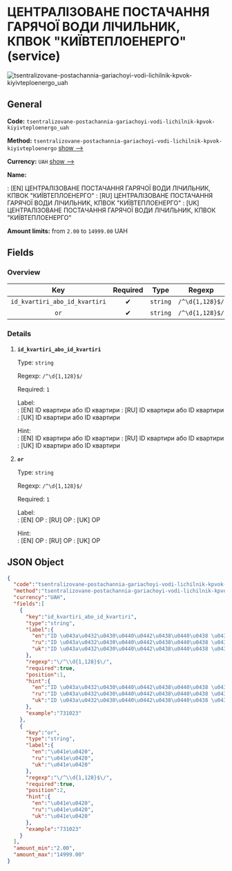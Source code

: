 
# ЦЕНТРАЛІЗОВАНЕ ПОСТАЧАННЯ ГАРЯЧОЇ ВОДИ ЛІЧИЛЬНИК, КПВОК "КИЇВТЕПЛОЕНЕРГО" (service) 
![tsentralizovane-postachannia-gariachoyi-vodi-lichilnik-kpvok-kiyivteploenergo_uah](https://static.openfintech.io/payout_methods/tsentralizovane-postachannia-gariachoyi-vodi-lichilnik-kpvok-kiyivteploenergo_uah/logo.svg?w=400&c=v0.59.26#w24)  

## General 
 
**Code:** `tsentralizovane-postachannia-gariachoyi-vodi-lichilnik-kpvok-kiyivteploenergo_uah` 
 
**Method:** `tsentralizovane-postachannia-gariachoyi-vodi-lichilnik-kpvok-kiyivteploenergo` [show -->](/payout-methods/tsentralizovane-postachannia-gariachoyi-vodi-lichilnik-kpvok-kiyivteploenergo/) 
 
**Currency:** `UAH` [show -->](/currencies/UAH/) 
 
**Name:** 
 
:	[EN] ЦЕНТРАЛІЗОВАНЕ ПОСТАЧАННЯ ГАРЯЧОЇ ВОДИ ЛІЧИЛЬНИК, КПВОК "КИЇВТЕПЛОЕНЕРГО" 
:	[RU] ЦЕНТРАЛІЗОВАНЕ ПОСТАЧАННЯ ГАРЯЧОЇ ВОДИ ЛІЧИЛЬНИК, КПВОК "КИЇВТЕПЛОЕНЕРГО" 
:	[UK] ЦЕНТРАЛІЗОВАНЕ ПОСТАЧАННЯ ГАРЯЧОЇ ВОДИ ЛІЧИЛЬНИК, КПВОК "КИЇВТЕПЛОЕНЕРГО" 
 
**Amount limits:** from `2.00` to `14999.00` UAH 

## Fields 

### Overview 

|Key|Required|Type|Regexp| 
|:---:|:---:|:---:|:---:| 
|`id_kvartiri_abo_id_kvartiri`|✔|`string`|`/^\d{1,128}$/`| 
|`or`|✔|`string`|`/^\d{1,128}$/`| 
 

### Details 
 
1. **`id_kvartiri_abo_id_kvartiri`** 
 
	Type: `string` 
 
	Regexp: `/^\d{1,128}$/` 
 
	Required: `1` 
 
	Label:  
	: [EN] ID квартири або ID квартири 
	: [RU] ID квартири або ID квартири 
	: [UK] ID квартири або ID квартири 
 
	Hint:  
	: [EN] ID квартири або ID квартири 
	: [RU] ID квартири або ID квартири 
	: [UK] ID квартири або ID квартири 
 
2. **`or`** 
 
	Type: `string` 
 
	Regexp: `/^\d{1,128}$/` 
 
	Required: `1` 
 
	Label:  
	: [EN] ОР 
	: [RU] ОР 
	: [UK] ОР 
 
	Hint:  
	: [EN] ОР 
	: [RU] ОР 
	: [UK] ОР 
 

## JSON Object 

```json
{
  "code":"tsentralizovane-postachannia-gariachoyi-vodi-lichilnik-kpvok-kiyivteploenergo_uah",
  "method":"tsentralizovane-postachannia-gariachoyi-vodi-lichilnik-kpvok-kiyivteploenergo",
  "currency":"UAH",
  "fields":[
    {
      "key":"id_kvartiri_abo_id_kvartiri",
      "type":"string",
      "label":{
        "en":"ID \u043a\u0432\u0430\u0440\u0442\u0438\u0440\u0438 \u0430\u0431\u043e ID \u043a\u0432\u0430\u0440\u0442\u0438\u0440\u0438",
        "ru":"ID \u043a\u0432\u0430\u0440\u0442\u0438\u0440\u0438 \u0430\u0431\u043e ID \u043a\u0432\u0430\u0440\u0442\u0438\u0440\u0438",
        "uk":"ID \u043a\u0432\u0430\u0440\u0442\u0438\u0440\u0438 \u0430\u0431\u043e ID \u043a\u0432\u0430\u0440\u0442\u0438\u0440\u0438"
      },
      "regexp":"\/^\\d{1,128}$\/",
      "required":true,
      "position":1,
      "hint":{
        "en":"ID \u043a\u0432\u0430\u0440\u0442\u0438\u0440\u0438 \u0430\u0431\u043e ID \u043a\u0432\u0430\u0440\u0442\u0438\u0440\u0438",
        "ru":"ID \u043a\u0432\u0430\u0440\u0442\u0438\u0440\u0438 \u0430\u0431\u043e ID \u043a\u0432\u0430\u0440\u0442\u0438\u0440\u0438",
        "uk":"ID \u043a\u0432\u0430\u0440\u0442\u0438\u0440\u0438 \u0430\u0431\u043e ID \u043a\u0432\u0430\u0440\u0442\u0438\u0440\u0438"
      },
      "example":"731023"
    },
    {
      "key":"or",
      "type":"string",
      "label":{
        "en":"\u041e\u0420",
        "ru":"\u041e\u0420",
        "uk":"\u041e\u0420"
      },
      "regexp":"\/^\\d{1,128}$\/",
      "required":true,
      "position":2,
      "hint":{
        "en":"\u041e\u0420",
        "ru":"\u041e\u0420",
        "uk":"\u041e\u0420"
      },
      "example":"731023"
    }
  ],
  "amount_min":"2.00",
  "amount_max":"14999.00"
}
```  
